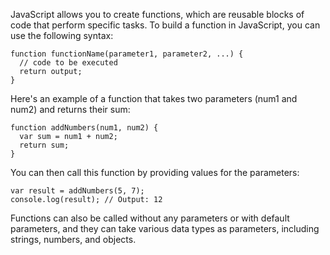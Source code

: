 JavaScript allows you to create functions, which are reusable blocks of code that perform specific tasks. To build a function in JavaScript, you can use the following syntax:

```
function functionName(parameter1, parameter2, ...) {
  // code to be executed
  return output;
}
```

Here's an example of a function that takes two parameters (num1 and num2) and returns their sum:

```
function addNumbers(num1, num2) {
  var sum = num1 + num2;
  return sum;
}
```

You can then call this function by providing values for the parameters:

```
var result = addNumbers(5, 7);
console.log(result); // Output: 12
```

Functions can also be called without any parameters or with default parameters, and they can take various data types as parameters, including strings, numbers, and objects.
